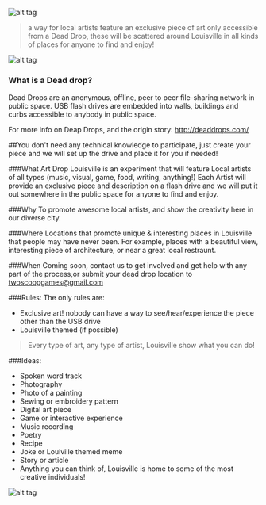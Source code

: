 ![alt tag](https://scontent-b.xx.fbcdn.net/hphotos-prn2/t1.0-9/10338739_10152196407958087_6429379408254650202_n.jpg)

>a way for local artists feature an exclusive piece of art only accessible from a Dead Drop, these will be scattered around Louisville in all kinds of places for anyone to find and enjoy!

![alt tag](http://deaddrops.com/wp-content/uploads/2010/11/deaddrops1-600x400.jpg)

### What is a Dead drop?

Dead Drops are an anonymous, offline, peer to peer file-sharing network in public space. USB flash drives are embedded into walls, buildings and curbs accessible to anybody in public space. 

For more info on Deap Drops, and the origin story: http://deaddrops.com/

##You don't need any technical knowledge to participate, just create your piece and we will set up the drive and place it for you if needed!

###What
Art Drop Louisville is an experiment that will feature Local artists of all types (music, visual, game, food, writing, anything!) 
Each Artist will provide an exclusive piece and description  on a flash drive and  we will put it out somewhere in the public space for anyone to find and enjoy.

###Why
To promote awesome local artists, and show the creativity here in our diverse city.

###Where
Locations that promote unique & interesting places in Louisville that people may have never been.
For example, places with a beautiful view, interesting piece of architecture, or near a great local restraunt.

###When
Coming soon, contact us to get involved and get help with any part of the process,or submit your dead drop location to twoscoopgames@gmail.com


###Rules:
The only rules are:
- Exclusive art! nobody can have a way to see/hear/experience the piece other than the USB drive
- Louisville themed (if possible)

>Every type of art, any type of artist, Louisville show what you can do!

###Ideas:

* Spoken word track
* Photography
* Photo of a painting
* Sewing or embroidery pattern
* Digital art piece
* Game or interactive experience
* Music recording
* Poetry
* Recipe
* Joke or Louiville themed meme
* Story or article
* Anything you can think of, Louisville is home to some of the most creative individuals!

![alt tag](http://deaddrops.com/wp-content/uploads/2010/11/DD-eyebeam2-540x279.jpg)
